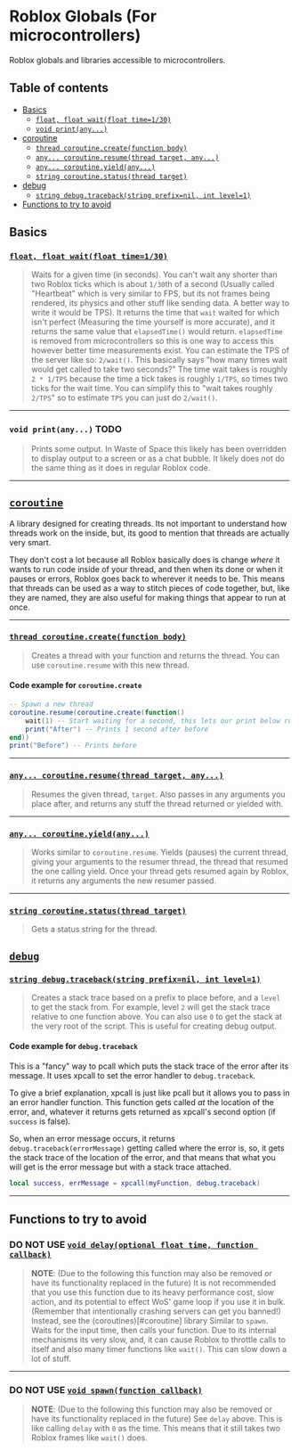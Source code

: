 # Roblox Globals (For microcontrollers)

Roblox globals and libraries accessible to microcontrollers.

## Table of contents

* [Basics](#basics)
  * [`float, float wait(float time=1/30)`](#float-float-waitfloat-time130)
  * [`void print(any...)`](#void-printany-todo)
* [coroutine](#coroutine)
  * [`thread coroutine.create(function body)`](#thread-coroutinecreatefunction-body)
  * [`any... coroutine.resume(thread target, any...)`](#any-coroutineresumethread-target-any)
  * [`any... coroutine.yield(any...)`](#any-coroutineyieldany)
  * [`string coroutine.status(thread target)`](#string-coroutinestatusthread-target)
* [debug](#debug)
  * [`string debug.traceback(string prefix=nil, int level=1)`](#string-debugtracebackstring-prefixnil-int-level1)
* [Functions to try to avoid](#functions-to-try-to-avoid)


## Basics

### [`float, float wait(float time=1/30)`](https://developer.roblox.com/en-us/api-reference/lua-docs/Roblox-Globals)

> Waits for a given time (in seconds). You can't wait any shorter than two Roblox ticks which is about `1/30`th of a second (Usually called "Heartbeat" which is very similar to FPS, but its not frames being rendered, its physics and other stuff like sending data. A better way to write it would be TPS).
> It returns the time that `wait` waited for which isn't perfect (Measuring the time yourself is more accurate), and it returns the same value that `elapsedTime()` would return. `elapsedTime` is removed from microcontrollers so this is one way to access this however better time measurements exist.
> You can estimate the TPS of the server like so: `2/wait()`. This basically says "how many times wait would get called to take two seconds?" The time wait takes is roughly `2 * 1/TPS` because the time a tick takes is roughly `1/TPS`, so times two ticks for the wait time. You can simplify this to "wait takes roughly `2/TPS`" so to estimate `TPS` you can just do `2/wait()`.

___

### `void print(any...)` **TODO**

> Prints some output. In Waste of Space this likely has been overridden to display output to a screen or as a chat bubble. It likely does not do the same thing as it does in regular Roblox code.

___

## [`coroutine`](https://developer.roblox.com/en-us/api-reference/lua-docs/coroutine)

A library designed for creating threads. Its not important to understand how threads work on the inside, but, its good to mention that threads are actually very smart.

They don't cost a lot because all Roblox basically does is change *where* it wants to run code inside of your thread, and then when its done or when it pauses or errors, Roblox goes back to wherever it needs to be. This means that threads can be used as a way to stitch pieces of code together, but, like they are named, they are also useful for making things that appear to run at once.

___

### [`thread coroutine.create(function body)`](https://developer.roblox.com/en-us/api-reference/lua-docs/coroutine#coroutine-functions)

> Creates a thread with your function and returns the thread. You can use `coroutine.resume` with this new thread.

#### Code example for `coroutine.create`

```lua
-- Spawn a new thread
coroutine.resume(coroutine.create(function()
    wait(1) -- Start waiting for a second, this lets our print below run
    print("After") -- Prints 1 second after before
end))
print("Before") -- Prints before
```

___

### [`any... coroutine.resume(thread target, any...)`](https://developer.roblox.com/en-us/api-reference/lua-docs/coroutine#coroutine-functions)

> Resumes the given thread, `target`. Also passes in any arguments you place after, and returns any stuff the thread returned or yielded with.

___

### [`any... coroutine.yield(any...)`](https://developer.roblox.com/en-us/api-reference/lua-docs/coroutine#coroutine-functions)

> Works similar to `coroutine.resume`. Yields (pauses) the current thread, giving your arguments to the resumer thread, the thread that resumed the one calling yield. Once your thread gets resumed again by Roblox, it returns any arguments the new resumer passed.

___

### [`string coroutine.status(thread target)`](https://developer.roblox.com/en-us/api-reference/lua-docs/coroutine#coroutine-functions)

> Gets a status string for the thread.

## [`debug`](https://developer.roblox.com/en-us/api-reference/lua-docs/debug)

### [`string debug.traceback(string prefix=nil, int level=1)`](https://developer.roblox.com/en-us/api-reference/lua-docs/debug)

> Creates a stack trace based on a prefix to place before, and a `level` to get the stack from. For example, level `2` will get the stack trace relative to one function above. You can also use `0` to get the stack at the very root of the script.
> This is useful for creating debug output.

#### Code example for `debug.traceback`

This is a "fancy" way to pcall which puts the stack trace of the error after its message. It uses xpcall to set the error handler to `debug.traceback`.

To give a brief explanation, xpcall is just like pcall but it allows you to pass in an error handler function. This function gets called *at* the location of the error, and, whatever it returns gets returned as xpcall's second option (if `success` is false).

So, when an error message occurs, it returns `debug.traceback(errorMessage)` getting called where the error is, so, it gets the stack trace of the location of the error, and that means that what you will get is the error message but with a stack trace attached.

```lua
local success, errMessage = xpcall(myFunction, debug.traceback)
```

___

## Functions to try to avoid

### **DO NOT USE** [`void delay(optional float time, function callback)`](https://developer.roblox.com/en-us/api-reference/lua-docs/Roblox-Globals#functions)

> **NOTE**: (Due to the following this function may also be removed or have its functionality replaced in the future) It is not recommended that you use this function due to its heavy performance cost, slow action, and its potential to effect WoS' game loop if you use it in bulk. (Remember that intentionally crashing servers can get you banned!) Instead, see the (coroutines)[#coroutine] library
> Similar to `spawn`. Waits for the input time, then calls your function. Due to its internal mechanisms its very slow, and, it can cause Roblox to throttle calls to itself and also many timer functions like `wait()`. This can slow down a lot of stuff.

___

### **DO NOT USE** [`void spawn(function callback)`](https://developer.roblox.com/en-us/api-reference/lua-docs/Roblox-Globals#functions)

> **NOTE**: (Due to the following this function may also be removed or have its functionality replaced in the future) See `delay` above.
> This is like calling `delay` with `0` as the time. This means that it still takes two Roblox frames like `wait()` does.
